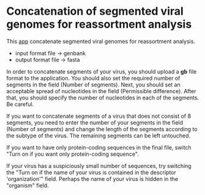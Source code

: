 # Concatenation of segmented viral genomes for reassortment analysis
This [app](https://melibrun.shinyapps.io/combined_the_segments/) concatenate segmented viral genomes for reassortment analysis.  
- input format file -> genbank  
- output format file -> fasta  

In order to concatenate segments of your virus, you should upload a **gb** file format to the application. You should also set the required number of segments in the field (Number of segments). Next, you should set an acceptable spread of nucleotides in the field (Permissible difference). After that, you should specify the number of nucleotides in each of the segments. Be careful.  

If you want to concatenate segments of a virus that does not consist of 8 segments, you need to enter the number of your segments in the field (Number of segments) and change the length of the segments according to the subtype of the virus. The remaining segments can be left untouched.  

If you want to have only protein-coding sequences in the final file, switch "Turn on if you want only protein-coding sequence".  

If your virus has a suspiciously small number of sequences, try switching the "Turn on if the name of your virus is contained in the descriptor 'organization'" field. Perhaps the name of your virus is hidden in the "organism" field.



